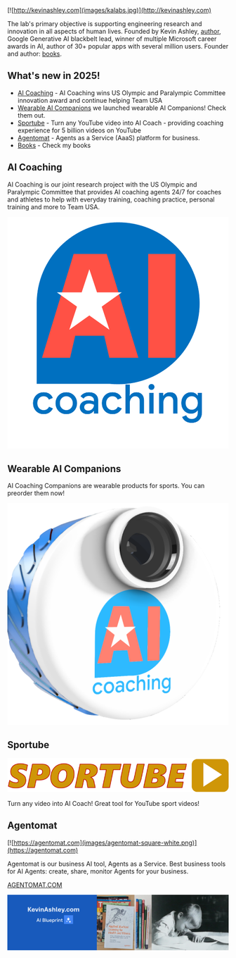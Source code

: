 [![http://kevinashley.com](images/kalabs.jpg)](http://kevinashley.com)

The lab's primary objective is supporting engineering research and innovation in all aspects of human lives. Founded by Kevin Ashley, [author](/books/books.md), Google Generative AI blackbelt lead, winner of multiple Microsoft career awards in AI, author of 30+ popular apps with several million users. Founder and author: [books](/books/books.md).

## What's new in 2025!

- [AI Coaching](https://aicoaching.us) - AI Coaching wins US Olympic and Paralympic Committee innovation award and continue helping Team USA
- [Wearable AI Companions](https://aicoaching.us/store/products) we launched wearable AI Companions! Check them out.
- [Sportube](https://sportubeai.com) - Turn any YouTube video into AI Coach - providing coaching experience for 5 billion videos on YouTube 
- [Agentomat](https://agentomat.com) - Agents as a Service (AaaS) platform for business.
- [Books](http://kevinashley.com/books/books.html) - Check my books

## AI Coaching

AI Coaching is our joint research project with the US Olympic and Paralympic Committee that provides AI coaching agents 24/7 for coaches and athletes to help with everyday training, coaching practice, personal training and more to Team USA. 

[![AI Coaching](images/ai-coaching-logo-sq-2.png)](https://aicoaching.us)

## Wearable AI Companions

AI Coaching Companions are wearable products for sports. You can preorder them now!

[![AI Companions](images/companion_white_blue.png)](https://aicoaching.us/store/products)

## Sportube

[![Sportube](images/sportube-logo-long.png)](https://SportubeAI.com)

Turn any video into AI Coach! Great tool for YouTube sport videos!

## Agentomat

[![https://agentomat.com](images/agentomat-square-white.png)](https://agentomat.com)

Agentomat is our business AI tool, Agents as a Service. Best business tools for AI Agents: create, share, monitor Agents for your business.

[AGENTOMAT.COM](https://agentomat.com)



[![Kevin Ashley](images/kalabs-horizontal.png)](https://www.kevinashley.com)
